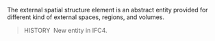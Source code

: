 ﻿The external spatial structure element is an abstract entity provided for different kind of external spaces, regions, and volumes.

> HISTORY&nbsp; New entity in IFC4.